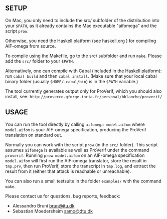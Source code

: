 ## SETUP ##

On Mac, you only need to include the src/ subfolder of the
distribution into your `$PATH`, as it already contains the Mac executable
"aifomega" and the script `prow`.

Otherwise, you need the Haskell platform (see haskell.org ) for
compiling AIF-omega from source. 

To compile using the Makefile, go to the src/ subfolder and run
`make`. Please add the `src/` folder to your `$PATH`. 

Alternatively, one can compile with Cabal (included in the Haskell
platform): run `cabal build` and then `cabal install`. (Make sure that
your local cabal binary folder (usually `$HOME/.cabal/bin`) is in the
`$PATH` variable.)

The tool currently generates output only for ProVerif, which you
should also install, see:
   `http://prosecco.gforge.inria.fr/personal/bblanche/proverif/`

## USAGE ##

You can run the tool directly by calling `aifomega model.aifom` where
`model.aifom` is your AIF-omega specification, producing the ProVerif
translation on standard out.

Normally you can work with the script `prow` (in the `src/`
folder). This script assumes `aifomega` is available as well as
ProVerif under the command `proverif`. Running `prow model.aifom` on
an AIF-omega specification `model.aifom` will first run the AIF-omega
translator, store the result in `tmp.prv`, then run ProVerif, store
the transcript in `tmp.log`, and extract the result from it (either
that attack is reachable or unreachable).

You can also run a small testsuite in the folder `examples/` with the
command `make`.

Please contact us for questions, bug reports, feedback:
- Alessandro Bruni brun@itu.dk
- Sebastian Moedersheim samo@dtu.dk
